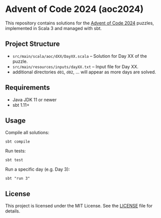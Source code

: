 # Advent of Code 2024 (aoc2024)

This repository contains solutions for the [Advent of Code 2024](https://adventofcode.com/2024) puzzles, implemented in Scala 3 and managed with sbt.

## Project Structure

- `src/main/scala/aoc/dXX/DayXX.scala` – Solution for Day XX of the puzzle.
- `src/main/resources/inputs/dayXX.txt` – Input file for Day XX.
- additional directories `d01`, `d02`, ... will appear as more days are solved.

## Requirements

- Java JDK 11 or newer
- sbt 1.11+

## Usage

Compile all solutions:

```shell
sbt compile
```

Run tests:

```shell
sbt test
```

Run a specific day (e.g. Day 3):

```shell
sbt "run 3"
```

## License

This project is licensed under the MIT License. See the [LICENSE](LICENSE) file for details.
